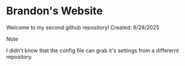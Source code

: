 # Brandon's Website
Welcome to my second github repository!
Created: 9/28/2025



> [!NOTE]
> I didn't know that the config file can grab it's settings from a differernt repository.
